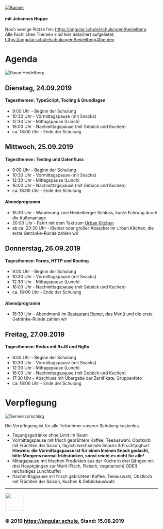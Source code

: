 [![Banner](http://assets.angular.schule/logo-angular-schulung-heidelberg-2019-03.png)](https://angular.schule/schulungen/heidelberg)

#### **mit Johannes Hoppe**

Noch wenige Plätze frei: https://angular.schule/schulungen/heidelberg   
Alle Fachlichen Themen sind hier detailliert aufgelistet: https://angular.schule/schulungen/heidelberg#themen


# Agenda

![Raum Heidelberg](http://assets.angular.schule/raum-heidelberg-schmal.jpg)

## Dienstag, 24.09.2019
#### Tagesthemen: TypeScript, Tooling & Grundlagen

* 9:00 Uhr - Beginn der Schulung  
* 10:30 Uhr - Vormittagspause (mit Snacks)   
* 12:30 Uhr - Mittagspause (Lunch)  
* 16:00 Uhr - Nachmittagspause (mit Gebäck und Kuchen)  
* ca. 18:00 Uhr - Ende der Schulung   


## Mittwoch, 25.09.2019
#### Tagesthemen: Testing und Datenfluss

* 9:00 Uhr - Beginn der Schulung  
* 10:30 Uhr - Vormittagspause (mit Snacks)  
* 12:30 Uhr - Mittagspause (Lunch)  
* 16:00 Uhr - Nachmittagspause (mit Gebäck und Kuchen)  
* ca. 18:00 Uhr - Ende der Schulung  

#### Abendprogramm

* 18:30 Uhr - Wanderung zum Heidelberger Schloss, kurze Führung durch die Außenanlage
* 20:00 Uhr - Fahrt mit dem Taxi zum [Urban Kitchen](https://urban-kitchen-heidelberg.de/)
* ab ca. 20:30 Uhr - Kleiner oder großer Absacker im Urban Kitchen, die erste Getränke-Runde zahlen wir


## Donnerstag, 26.09.2019
#### Tagesthemen: Forms, HTTP und Routing

* 9:00 Uhr - Beginn der Schulung  
* 10:30 Uhr - Vormittagspause (mit Snacks)  
* 12:30 Uhr - Mittagspause (Lunch)  
* 16:00 Uhr - Nachmittagspause (mit Gebäck und Kuchen)  
* ca. 18:00 Uhr - Ende der Schulung  

#### Abendprogramm

* 18:30 Uhr - Abendmenü im [Restaurant Romer](https://www.arthotel.de/restaurants/romer-restaurant/), das Menü und die erste Getränke-Runde zahlen wir


## Freitag, 27.09.2019
#### Tagesthemen: Redux mit RxJS und NgRx

* 9:00 Uhr - Beginn der Schulung  
* 10:30 Uhr - Vormittagspause (mit Snacks)  
* 12:30 Uhr - Mittagspause (Lunch)  
* 16:00 Uhr - Nachmittagspause (mit Gebäck und Kuchen)  
* 17:30 Uhr - Abschluss mit Übergabe der Zertifikate, Gruppenfoto
* ca. 18:00 Uhr - Ende der Schulung  


# Verpflegung

![Serviervorschlag](http://assets.angular.schule/menu.jpg)

Die Verpflegung ist für alle Teilnehmer unserer Schulung kostenlos.

* Tagungsgetränke ohne Limit im Raum
* Vormittagspause mit frisch gebrühtem Kaffee, Teeauswahl, Obstkorb mit Früchten der Saison, täglich wechselnde Snacks & Fruchtjoghurt  
  __Hinweis: die Vormittagspause ist für einen kleinen Snack gedacht, bitte Morgens normal frühstücken, sonst reicht es nicht für alle!__
* Mittagspause mit frischen Produkten aus der Küche in drei Gängen mit drei Hauptgängen zur Wahl (Fisch, Fleisch, vegetarisch) ODER reichaltiges Lunchbuffet
* Nachmittagpause mit frisch gebrühtem Kaffee, Teeauswahl, Obstkorb mit Früchten der Saison, Kuchen & Gebäckauswahl


<hr>

<img src="http://assets.angular.schule/logo-angular-schule.png" height="60">

### &copy; 2019 https://angular.schule, Stand: 15.08.2019
